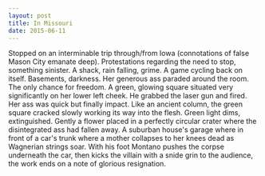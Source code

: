 ```yaml
---
layout: post
title: In Missouri
date: 2015-06-11
---
```

Stopped on an interminable trip through/from Iowa (connotations of false
      Mason City emanate deep). Protestations regarding the need to stop, something sinister. A
      shack, rain falling, grime. A game cycling back on itself. Basements, darkness.    Her generous ass paraded around the room. The only chance for freedom. A
      green, glowing square situated very significantly on her lower left cheek. He grabbed the
      laser gun and fired. Her ass was quick but finally impact. Like an ancient column, the green
      square cracked slowly working its way into the flesh. Green light dims, extinguished. Gently a
      flower placed in a perfectly circular crater where the disintegrated ass had fallen
      away.    A suburban house's garage where in front of a car's trunk where a
      mother collapses to her knees dead as Wagnerian strings soar. With his foot Montano pushes the
      corpse underneath the car, then kicks the villain with a snide grin to the audience, the work
      ends on a note of glorious resignation.